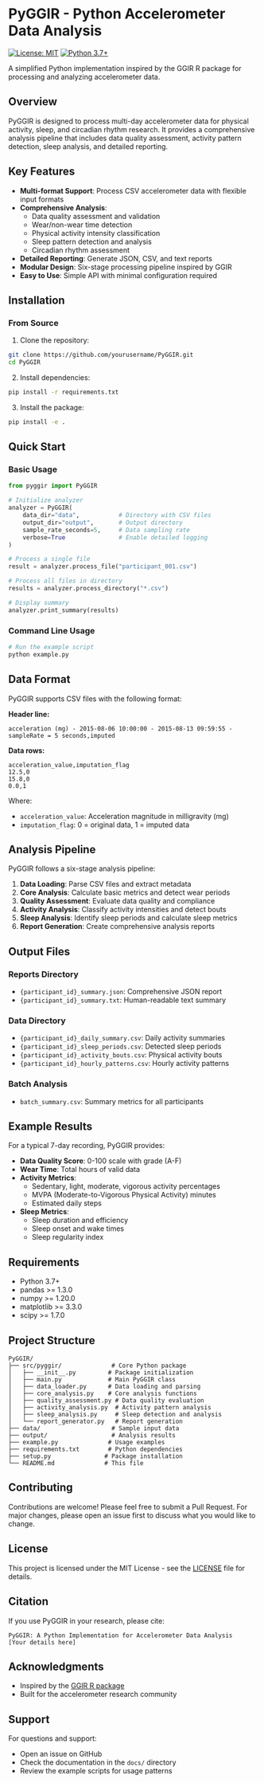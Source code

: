 # PyGGIR - Python Accelerometer Data Analysis

[![License: MIT](https://img.shields.io/badge/License-MIT-yellow.svg)](https://opensource.org/licenses/MIT)
[![Python 3.7+](https://img.shields.io/badge/python-3.7+-blue.svg)](https://www.python.org/downloads/)

A simplified Python implementation inspired by the GGIR R package for processing and analyzing accelerometer data.

## Overview

PyGGIR is designed to process multi-day accelerometer data for physical activity, sleep, and circadian rhythm research. It provides a comprehensive analysis pipeline that includes data quality assessment, activity pattern detection, sleep analysis, and detailed reporting.

## Key Features

- **Multi-format Support**: Process CSV accelerometer data with flexible input formats
- **Comprehensive Analysis**: 
  - Data quality assessment and validation
  - Wear/non-wear time detection
  - Physical activity intensity classification
  - Sleep pattern detection and analysis
  - Circadian rhythm assessment
- **Detailed Reporting**: Generate JSON, CSV, and text reports
- **Modular Design**: Six-stage processing pipeline inspired by GGIR
- **Easy to Use**: Simple API with minimal configuration required

## Installation

### From Source

1. Clone the repository:
```bash
git clone https://github.com/yourusername/PyGGIR.git
cd PyGGIR
```

2. Install dependencies:
```bash
pip install -r requirements.txt
```

3. Install the package:
```bash
pip install -e .
```

## Quick Start

### Basic Usage

```python
from pyggir import PyGGIR

# Initialize analyzer
analyzer = PyGGIR(
    data_dir="data",           # Directory with CSV files
    output_dir="output",       # Output directory
    sample_rate_seconds=5,     # Data sampling rate
    verbose=True               # Enable detailed logging
)

# Process a single file
result = analyzer.process_file("participant_001.csv")

# Process all files in directory
results = analyzer.process_directory("*.csv")

# Display summary
analyzer.print_summary(results)
```

### Command Line Usage

```bash
# Run the example script
python example.py
```

## Data Format

PyGGIR supports CSV files with the following format:

**Header line:**
```
acceleration (mg) - 2015-08-06 10:00:00 - 2015-08-13 09:59:55 - sampleRate = 5 seconds,imputed
```

**Data rows:**
```
acceleration_value,imputation_flag
12.5,0
15.8,0
0.0,1
```

Where:
- `acceleration_value`: Acceleration magnitude in milligravity (mg)
- `imputation_flag`: 0 = original data, 1 = imputed data

## Analysis Pipeline

PyGGIR follows a six-stage analysis pipeline:

1. **Data Loading**: Parse CSV files and extract metadata
2. **Core Analysis**: Calculate basic metrics and detect wear periods
3. **Quality Assessment**: Evaluate data quality and compliance
4. **Activity Analysis**: Classify activity intensities and detect bouts
5. **Sleep Analysis**: Identify sleep periods and calculate sleep metrics
6. **Report Generation**: Create comprehensive analysis reports

## Output Files

### Reports Directory
- `{participant_id}_summary.json`: Comprehensive JSON report
- `{participant_id}_summary.txt`: Human-readable text summary

### Data Directory
- `{participant_id}_daily_summary.csv`: Daily activity summaries
- `{participant_id}_sleep_periods.csv`: Detected sleep periods
- `{participant_id}_activity_bouts.csv`: Physical activity bouts
- `{participant_id}_hourly_patterns.csv`: Hourly activity patterns

### Batch Analysis
- `batch_summary.csv`: Summary metrics for all participants

## Example Results

For a typical 7-day recording, PyGGIR provides:

- **Data Quality Score**: 0-100 scale with grade (A-F)
- **Wear Time**: Total hours of valid data
- **Activity Metrics**: 
  - Sedentary, light, moderate, vigorous activity percentages
  - MVPA (Moderate-to-Vigorous Physical Activity) minutes
  - Estimated daily steps
- **Sleep Metrics**:
  - Sleep duration and efficiency
  - Sleep onset and wake times
  - Sleep regularity index

## Requirements

- Python 3.7+
- pandas >= 1.3.0
- numpy >= 1.20.0
- matplotlib >= 3.3.0
- scipy >= 1.7.0

## Project Structure

```
PyGGIR/
├── src/pyggir/              # Core Python package
│   ├── __init__.py         # Package initialization
│   ├── main.py             # Main PyGGIR class
│   ├── data_loader.py      # Data loading and parsing
│   ├── core_analysis.py    # Core analysis functions
│   ├── quality_assessment.py # Data quality evaluation
│   ├── activity_analysis.py  # Activity pattern analysis
│   ├── sleep_analysis.py     # Sleep detection and analysis
│   └── report_generator.py   # Report generation
├── data/                    # Sample input data
├── output/                  # Analysis results
├── example.py              # Usage examples
├── requirements.txt        # Python dependencies
├── setup.py               # Package installation
└── README.md              # This file
```

## Contributing

Contributions are welcome! Please feel free to submit a Pull Request. For major changes, please open an issue first to discuss what you would like to change.

## License

This project is licensed under the MIT License - see the [LICENSE](LICENSE) file for details.

## Citation

If you use PyGGIR in your research, please cite:

```
PyGGIR: A Python Implementation for Accelerometer Data Analysis
[Your details here]
```

## Acknowledgments

- Inspired by the [GGIR R package](https://cran.r-project.org/package=GGIR)
- Built for the accelerometer research community

## Support

For questions and support:
- Open an issue on GitHub
- Check the documentation in the `docs/` directory
- Review the example scripts for usage patterns